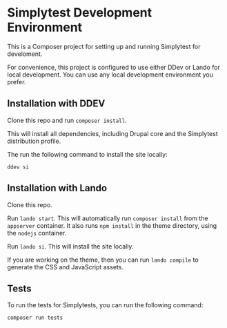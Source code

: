 # Simplytest Development Environment

This is a Composer project for setting up and running Simplytest for develoment.

For convenience, this project is configured to use either DDev or Lando for
local development. You can use any local development environment you prefer.

## Installation with DDEV

Clone this repo and run `composer install`.

This will install all dependencies, including Drupal core and the Simplytest distribution profile.

The run the following command to install the site locally:

```
ddev si
```

## Installation with Lando

Clone this repo.

Run `lando start`. This will automatically run `composer install` from the
`appserver` container. It also runs `npm install` in the theme directory, using
the `nodejs` container.

Run `lando si`. This will install the site locally.

If you are working on the theme, then you can run `lando compile` to generate
the CSS and JavaScript assets.

## Tests

To run the tests for Simplytests, you can run the following command:

```
composer run tests
```
